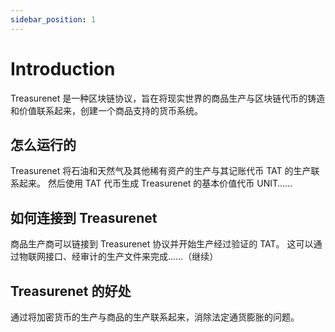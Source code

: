 ```yaml
---
sidebar_position: 1
---
```


# Introduction

Treasurenet 是一种区块链协议，旨在将现实世界的商品生产与区块链代币的铸造和价值联系起来，创建一个商品支持的货币系统。

## 怎么运行的

Treasurenet 将石油和天然气及其他稀有资产的生产与其记账代币 TAT 的生产联系起来。 然后使用 TAT 代币生成 Treasurenet 的基本价值代币 UNIT……

## 如何连接到 Treasurenet
商品生产商可以链接到 Treasurenet 协议并开始生产经过验证的 TAT。 这可以通过物联网接口、经审计的生产文件来完成……（继续）

## Treasurenet 的好处
通过将加密货币的生产与商品的生产联系起来，消除法定通货膨胀的问题。
